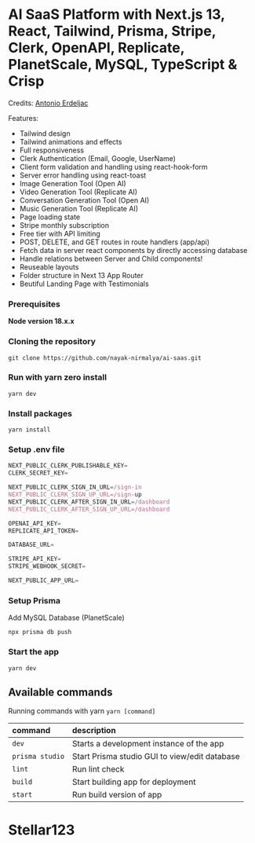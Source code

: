 # AI SaaS Platform with Next.js 13, React, Tailwind, Prisma, Stripe, Clerk, OpenAPI, Replicate, PlanetScale, MySQL, TypeScript & Crisp

Credits: [Antonio Erdeljac](https://github.com/AntonioErdeljac)

Features:

- Tailwind design
- Tailwind animations and effects
- Full responsiveness
- Clerk Authentication (Email, Google, UserName)
- Client form validation and handling using react-hook-form
- Server error handling using react-toast
- Image Generation Tool (Open AI)
- Video Generation Tool (Replicate AI)
- Conversation Generation Tool (Open AI)
- Music Generation Tool (Replicate AI)
- Page loading state
- Stripe monthly subscription
- Free tier with API limiting
- POST, DELETE, and GET routes in route handlers (app/api)
- Fetch data in server react components by directly accessing database
- Handle relations between Server and Child components!
- Reuseable layouts
- Folder structure in Next 13 App Router
- Beutiful Landing Page with Testimonials

### Prerequisites

**Node version 18.x.x**

### Cloning the repository

```shell
git clone https://github.com/nayak-nirmalya/ai-saas.git
```

### Run with yarn zero install

```shell
yarn dev
```

### Install packages

```shell
yarn install
```

### Setup .env file

```js
NEXT_PUBLIC_CLERK_PUBLISHABLE_KEY=
CLERK_SECRET_KEY=

NEXT_PUBLIC_CLERK_SIGN_IN_URL=/sign-in
NEXT_PUBLIC_CLERK_SIGN_UP_URL=/sign-up
NEXT_PUBLIC_CLERK_AFTER_SIGN_IN_URL=/dashboard
NEXT_PUBLIC_CLERK_AFTER_SIGN_UP_URL=/dashboard

OPENAI_API_KEY=
REPLICATE_API_TOKEN=

DATABASE_URL=

STRIPE_API_KEY=
STRIPE_WEBHOOK_SECRET=

NEXT_PUBLIC_APP_URL=
```

### Setup Prisma

Add MySQL Database (PlanetScale)

```shell
npx prisma db push

```

### Start the app

```shell
yarn dev
```

## Available commands

Running commands with yarn `yarn [command]`

| command         | description                                   |
| :-------------- | :-------------------------------------------- |
| `dev`           | Starts a development instance of the app      |
| `prisma studio` | Start Prisma studio GUI to view/edit database |
| `lint`          | Run lint check                                |
| `build`         | Start building app for deployment             |
| `start`         | Run build version of app                      |
# Stellar123
